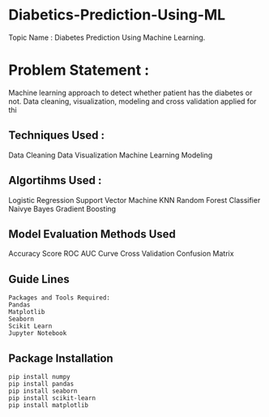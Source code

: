# Diabetics-Prediction-Using-ML

Topic Name : Diabetes Prediction Using Machine Learning.

# Problem Statement :

 Machine learning approach to detect whether patient has the diabetes or not. Data cleaning, visualization, modeling and cross validation applied for thi

## Techniques Used :

   Data Cleaning
   Data Visualization
    Machine Learning Modeling

## Algortihms Used :

   Logistic Regression
   Support Vector Machine
    KNN
    Random Forest Classifier
    Naivye Bayes
    Gradient Boosting

## Model Evaluation Methods Used
   Accuracy Score
   ROC AUC Curve
   Cross Validation
   Confusion Matrix


## Guide Lines
    Packages and Tools Required:
    Pandas 
    Matplotlib
    Seaborn
    Scikit Learn
    Jupyter Notebook


## Package Installation
    pip install numpy
    pip install pandas
    pip install seaborn
    pip install scikit-learn
    pip install matplotlib
